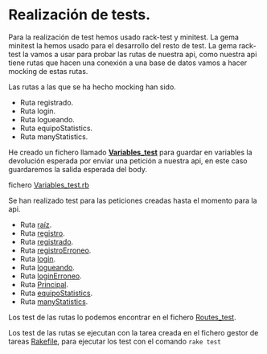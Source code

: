 # Realización de tests.

Para la realización de test hemos usado rack-test y minitest. La gema minitest la hemos usado para el desarrollo del resto de test. La gema  rack-test la vamos a usar para probar las rutas de nuestra api, como nuestra api tiene rutas que hacen una conexión a una base de datos vamos a hacer mocking de estas rutas.

Las rutas a las que se ha hecho mocking han sido.
* Ruta registrado.
* Ruta login.
* Ruta logueando.
* Ruta equipoStatistics.
* Ruta manyStatistics.

He creado un fichero llamado [**Variables_test**](https://github.com/CharlySM/ProyectoCC/blob/hito-5/test/Variables_test.rb) para guardar en variables la devolución esperada por enviar una petición a nuestra api, en este caso guardaremos la salida esperada del body.

fichero [Variables_test.rb](https://github.com/CharlySM/ProyectoCC/blob/hito-5/test/Variables_test.rb)

Se han realizado test para las peticiones creadas hasta el momento para la api.

* Ruta [raíz](https://github.com/CharlySM/ProyectoCC/blob/hito-5/test/Routes_test.rb#:~:text=def%20test_default,end).
* Ruta [registro](https://github.com/CharlySM/ProyectoCC/blob/hito-5/test/Routes_test.rb#:~:text=def%20test_registro,end).
* Ruta [registrado](https://github.com/CharlySM/ProyectoCC/blob/hito-5/test/Routes_test.rb#:~:text=end-,def%20test_registradoCorrecto,end,-def%20test_registroErroneo).
* Ruta [registroErroneo](https://github.com/CharlySM/ProyectoCC/blob/hito-5/test/Routes_test.rb#:~:text=def%20test_registroErroneo,end).
* Ruta [login](https://github.com/CharlySM/ProyectoCC/blob/hito-5/test/Routes_test.rb#:~:text=end-,def%20test_login,end,-def%20test_loginCorrecto).
* Ruta [logueando](https://github.com/CharlySM/ProyectoCC/blob/hito-5/test/Routes_test.rb#:~:text=end-,def%20test_loginCorrecto,end,-def%20test_loginErroneo).
* Ruta [loginErroneo](https://github.com/CharlySM/ProyectoCC/blob/hito-5/test/Routes_test.rb#:~:text=def%20test_loginErroneo,end).
* Ruta [Principal](https://github.com/CharlySM/ProyectoCC/blob/hito-5/test/Routes_test.rb#:~:text=def%20test_principal,end).
* Ruta [equipoStatistics](https://github.com/CharlySM/ProyectoCC/blob/hito-5/test/Routes_test.rb#:~:text=end-,def%20test_equipoStatistics,end,-def%20test_manyStatistics).
* Ruta [manyStatistics](https://github.com/CharlySM/ProyectoCC/blob/hito-5/test/Routes_test.rb#:~:text=def%20test_manyStatistics).

Los test de las rutas lo podemos encontrar en el fichero [Routes_test](https://github.com/CharlySM/ProyectoCC/blob/hito-5/test/Routes_test.rb).

Los test de las rutas se ejecutan con la tarea creada en el fichero gestor de tareas [Rakefile](https://github.com/CharlySM/ProyectoCC/blob/master/Rakefile), para ejecutar los test con el comando ```rake test```
